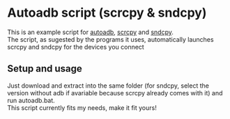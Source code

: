 # Autoadb script (scrcpy & sndcpy)
This is an example script for [autoadb](https://github.com/rom1v/autoadb), [scrcpy](https://github.com/Genymobile/scrcpy) and [sndcpy](sndcpy).
<br />
The script, as sugested by the programs it uses, automatically launches scrcpy and sndcpy for the devices you connect
## Setup and usage
Just download and extract into the same folder (for sndcpy, select the version without adb if avariable because scrcpy already comes with it)
and run autoadb.bat.
<br /> This script currently fits my needs, make it fit yours!
